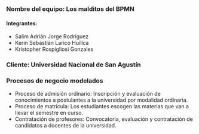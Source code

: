 ### Nombre del equipo: Los malditos del BPMN
#### Integrantes:
- Salim Adrián Jorge Rodriguez
- Kerin Sebastián Larico Huillca
- Kristopher Rospigliosi Gonzales
### Cliente: Universidad Nacional de San Agustín
### Procesos de negocio modelados
- Proceso de admisión ordinario: Inscripción y evaluación de conocimientos a postulantes a la universidad por modalidad ordinaria.
- Proceso de matrícula: Los estudiantes escogen las materias que van a llevar el semestre en curso.
- Contratación de profesores: Convocatoria, evaluación y contratación de candidatos a docentes de la universidad.
